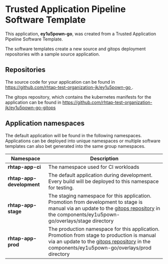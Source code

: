 # Trusted Application Pipeline Software Template

This application, **ey1u5pown-go**, was created from a Trusted Application Pipeline Software Template.

The software templates create a new source and gitops deployment repositories with a sample source application. 

## Repositories

The source code for your application can be found in [https://github.com/rhtap-test-organization-jk/ey1u5pown-go ](https://github.com/rhtap-test-organization-jk/ey1u5pown-go ).
 
The gitops repository, which contains the kubernetes manifests for the application can be found in 
[https://github.com/rhtap-test-organization-jk/ey1u5pown-go-gitops ](https://github.com/rhtap-test-organization-jk/ey1u5pown-go-gitops ) 

## Application namespaces 

The default application will be found in the following namespaces. Applications can be deployed into unique namespaces or multiple software templates can also bet generated into the same group namespaces.  

|  Namespace   |  Description   |  
| -------- | -------- |
| **rhtap-app-ci** | The namespace used for CI workloads |
| **rhtap-app-development** | The default application during development. Every build will be deployed to this namespace for testing. |
| **rhtap-app-stage** | The staging namespace for this application. Promotion from development to stage is manual via an update to the [gitops repository](https://github.com/rhtap-test-organization-jk/ey1u5pown-go-gitops ) in the components/ey1u5pown-go/overlays/stage directory |
| **rhtap-app-prod** | The production namespace for this application. Promotion from stage to production is manual via an update to the [gitops repository](https://github.com/rhtap-test-organization-jk/ey1u5pown-go-gitops ) in the components/ey1u5pown-go/overlays/prod directory |